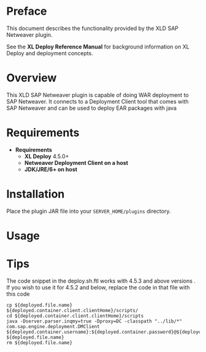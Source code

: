# Preface #

This document describes the functionality provided by the XLD SAP Netweaver plugin.

See the **XL Deploy Reference Manual** for background information on XL Deploy and deployment concepts.

# Overview #

This XLD SAP Netweaver plugin is capable of doing WAR deployment to SAP Netweaver. It connects to a Deployment Client tool that comes with SAP Netweaver and can be used to deploy EAR packages with java

# Requirements #

* **Requirements**
	* **XL Deploy** 4.5.0+
	* **Netweaver Deployment Client on a host** 
	* **JDK/JRE/6+ on host** 
	

# Installation #

Place the plugin JAR file into your `SERVER_HOME/plugins` directory.  

# Usage #

# Tips #
The code snippet in the deploy.sh.ftl works with 4.5.3 and above versions . If you wish to use it for 4.5.2 and below, replace the code in that file with this code

```
cp ${deployed.file.name} ${deployed.container.client.clientHome}/scripts/
cd ${deployed.container.client.clientHome}/scripts
java -Dserver.parser.inqmy=true -Dproxy=DC -classpath "../lib/*" com.sap.engine.deployment.DMClient ${deployed.container.username}:${deployed.container.password}@${deployed.container.hostname}:${deployed.container.port}  ${deployed.file.name}
rm ${deployed.file.name}
```